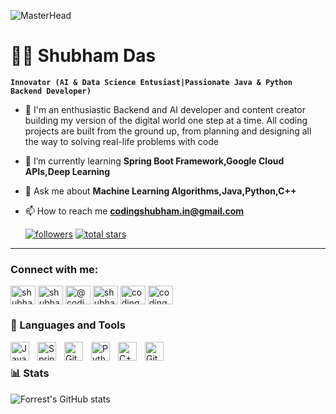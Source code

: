 ![MasterHead](https://d2f8l4t0zpiyim.cloudfront.net/000_clients/664516/page/664516cjJgh69K.gif)
# 🏄‍♂️ Shubham Das

**`Innovator (AI & Data Science Entusiast|Passionate Java & Python Backend Developer)`**

- 🌱 I'm an enthusiastic  Backend and AI developer and content creator building my version of the digital world one step at a time. All coding projects are built from the ground up, from planning and designing all the way to solving real-life problems with code

- 🌱 I’m currently learning **Spring Boot Framework,Google Cloud APIs,Deep Learning**

- 💬 Ask me about **Machine Learning Algorithms,Java,Python,C++**

- 📫 How to reach me **codingshubham.in@gmail.com**


   <p align="left">
      <a href="https://github.com/ShubhamDas8981?tab=followers">
         <img alt="followers" title="Follow me on Github" src="https://custom-icon-badges.demolab.com/github/followers/ShubhamDas8981?color=236ad3&labelColor=1155ba&style=for-the-badge&logo=person-add&label=Follow&logoColor=white"/></a>
      <a href="https://github.com/ShubhamDas8981?tab=repositories&sort=stargazers">
         <img alt="total stars" title="Total stars on GitHub" src="https://custom-icon-badges.demolab.com/github/stars/ShubhamDas8981?color=55960c&style=for-the-badge&labelColor=488207&logo=star"/></a>
   </p>

---

<h3 align="left">Connect with me:</h3>
<p align="left">
<a href="https://linkedin.com/in/shubham-das-471966240" target="blank"><img align="center" src="https://raw.githubusercontent.com/rahuldkjain/github-profile-readme-generator/master/src/images/icons/Social/linked-in-alt.svg" alt="shubham-das-471966240" height="30" width="40" /></a>
<a href="https://kaggle.com/shubhamdasin" target="blank"><img align="center" src="https://raw.githubusercontent.com/rahuldkjain/github-profile-readme-generator/master/src/images/icons/Social/kaggle.svg" alt="shubhamdasin" height="30" width="40" /></a>
<a href="https://medium.com/@codingshubham.in" target="blank"><img align="center" src="https://raw.githubusercontent.com/rahuldkjain/github-profile-readme-generator/master/src/images/icons/Social/medium.svg" alt="@codingshubham.in" height="30" width="40" /></a>
<a href="https://www.hackerrank.com/shubhamdas8981" target="blank"><img align="center" src="https://raw.githubusercontent.com/rahuldkjain/github-profile-readme-generator/master/src/images/icons/Social/hackerrank.svg" alt="shubhamdas8981" height="30" width="40" /></a>
<a href="https://auth.geeksforgeeks.org/user/codingshubhamin" target="blank"><img align="center" src="https://raw.githubusercontent.com/rahuldkjain/github-profile-readme-generator/master/src/images/icons/Social/geeks-for-geeks.svg" alt="codingshubhamin" height="30" width="40" /></a>
<a href="/codingshubhamin" target="blank"><img align="center" src="https://raw.githubusercontent.com/rahuldkjain/github-profile-readme-generator/master/src/images/icons/Social/rss.svg" alt="codingshubhamin" height="30" width="40" /></a>
</p>



### 🧰 Languages and Tools

<img align="left" alt="Java" width="30px" style="padding-right:10px;" src="https://cdn.jsdelivr.net/gh/devicons/devicon/icons/java/java-original.svg"/>
<img align="left" alt="Spring" width="30px" style="padding-right:10px;" src="https://cdn.jsdelivr.net/gh/devicons/devicon/icons/spring/spring-original.svg" />
<img align="left" alt="Git" width="30px" style="padding-right:10px;" src="https://cdn.jsdelivr.net/gh/devicons/devicon/icons/git/git-original.svg" />
<img align="left" alt="Python" width="30px" style="padding-right:10px;" src="https://cdn.jsdelivr.net/gh/devicons/devicon/icons/python/python-plain.svg" />
<img align="left" alt="C++" width="30px" style="padding-right:10px;" src="https://cdn.jsdelivr.net/gh/devicons/devicon/icons/cplusplus/cplusplus-line.svg" />
<img align="left" alt="GitHub" width="30px" style="padding-right:10px;" src="https://cdn.jsdelivr.net/gh/devicons/devicon/icons/github/github-original.svg" />
<br />

### 📊 Stats

![Forrest's GitHub stats](https://github-readme-stats.vercel.app/api?username=ShubhamDas8981&show_icons=true&theme=gruvbox)

<!-- ![GitHub Streak](https://streak-stats.demolab.com?user=ShubhamDas8981&theme=gruvbox&border_radius=4.5) -->

#

[website]: https://shubhamdas.addpotion.com/

